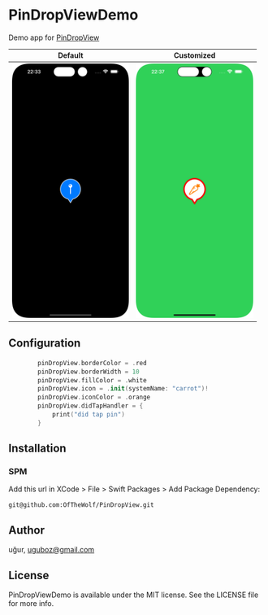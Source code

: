 # PinDropViewDemo
Demo app for [PinDropView](https://github.com/OfTheWolf/PinDropView)

<table>
<tr>
<th>Default</th>
<th>Customized</th>
</tr>
  <tr>
    <th><img src='./images/demo1.png' height='500'></th>
    <th><img src='./images/demo2.png' height='500'></th>
  </tr>
</table>

## Configuration
```swift
        pinDropView.borderColor = .red
        pinDropView.borderWidth = 10
        pinDropView.fillColor = .white
        pinDropView.icon = .init(systemName: "carrot")!
        pinDropView.iconColor = .orange
        pinDropView.didTapHandler = {
            print("did tap pin")
        }
```


## Installation
### SPM
Add this url in XCode > File > Swift Packages > Add Package Dependency:
```
git@github.com:OfTheWolf/PinDropView.git
```

## Author

uğur, uguboz@gmail.com

## License

PinDropViewDemo is available under the MIT license. See the LICENSE file for more info.
